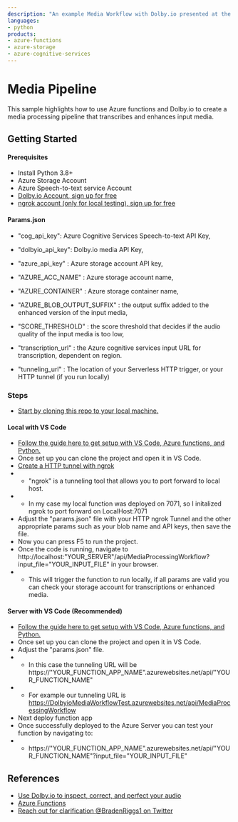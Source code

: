```yaml
---
description: "An example Media Workflow with Dolby.io presented at the 2021 Azure Serverless Conf"
languages:
- python
products:
- azure-functions
- azure-storage
- azure-cognitive-services
---
```


# Media Pipeline
This sample highlights how to use Azure functions and Dolby.io to create a media processing pipeline that transcribes and enhances input media.

## Getting Started

#### Prerequisites
- Install Python 3.8+
- Azure Storage Account
- Azure Speech-to-text service Account
- [Dolby.io Account, sign up for free](https://dolby.io/signup/)
- [ngrok account (only for local testing), sign up for free](https://ngrok.com/docs#http-local-https)

####  Params.json
- "cog_api_key": Azure Cognitive Services Speech-to-text API Key,
- "dolbyio_api_key": Dolby.io media API Key,
- "azure_api_key" : Azure storage account API key,

- "AZURE_ACC_NAME" : Azure storage account name,
- "AZURE_CONTAINER" : Azure storage container name,
- "AZURE_BLOB_OUTPUT_SUFFIX" : the output suffix added to the enhanced version of the input media,
- "SCORE_THRESHOLD" : the score threshold that decides if the audio quality of the input media is too low,

- "transcription_url" : the Azure cognitive services input URL for transcription, dependent on region.
- "tunneling_url" : The location of your Serverless HTTP trigger, or your HTTP tunnel (if you run locally) 

### Steps
- [Start by cloning this repo to your local machine.](https://docs.github.com/en/repositories/creating-and-managing-repositories/cloning-a-repository)
#### Local with VS Code
- [Follow the guide here to get setup with VS Code, Azure functions, and Python.](https://docs.microsoft.com/en-us/azure/azure-functions/create-first-function-vs-code-python)
- Once set up you can clone the project and open it in VS Code.
- [Create a HTTP tunnel with ngrok](https://ngrok.com/docs#http-local-https)
- - "ngrok" is a tunneling tool that allows you to port forward to local host.
- - In my case my local function was deployed on 7071, so I initalized ngrok to port forward on LocalHost:7071
- Adjust the "params.json" file with your HTTP ngrok Tunnel and the other appropriate params such as your blob name and API keys, then save the file. 
- Now you can press F5 to run the project.
- Once the code is running, navigate to http://localhost:"YOUR_SERVER"/api/MediaProcessingWorkflow?input_file="YOUR_INPUT_FILE" in your browser.
- - This will trigger the function to run locally, if all params are valid you can check your storage account for transcriptions or enhanced media.

#### Server with VS Code (Recommended)
- [Follow the guide here to get setup with VS Code, Azure functions, and Python.](https://docs.microsoft.com/en-us/azure/azure-functions/create-first-function-vs-code-python)
- Once set up you can clone the project and open it in VS Code.
- Adjust the "params.json" file. 
- - In this case the tunneling URL will be https://"YOUR_FUNCTION_APP_NAME".azurewebsites.net/api/"YOUR_FUNCTION_NAME"
- - For example our tunneling URL is https://DolbyioMediaWorkflowTest.azurewebsites.net/api/MediaProcessingWorkflow
- Next deploy function app
- Once successfully deployed to the Azure Server you can test your function by navigating to: 
- - https://"YOUR_FUNCTION_APP_NAME".azurewebsites.net/api/"YOUR_FUNCTION_NAME"?input_file="YOUR_INPUT_FILE"

## References
- [Use Dolby.io to inspect, correct, and perfect your audio](https://dolby.io/products/media-processing)
- [Azure Functions](https://azure.microsoft.com/en-us/services/functions/)
- [Reach out for clarification @BradenRiggs1 on Twitter](https://twitter.com/BradenRiggs1)
